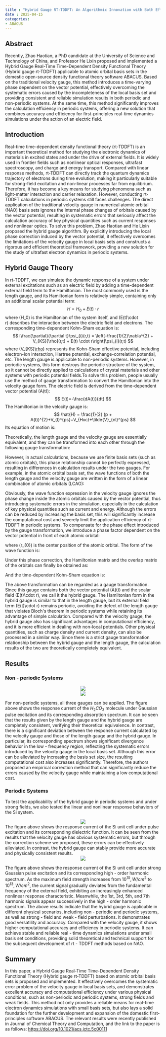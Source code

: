 ```yaml
---
title : "Hybrid Gauge RT-TDDFT: An Algorithmic Innovation with Both Efficiency and Accuracy"
date : 2025-04-15
categories: 
- ABACUS
---
```

## Abstract

Recently, Zhao Haotian, a PhD candidate at the University of Science and Technology of China, and Professor He Lixin proposed and implemented a Hybrid Gauge Real-Time Time-Dependent Density Functional Theory (Hybrid gauge rt-TDDFT) applicable to atomic orbital basis sets in the domestic open-source density functional theory software ABACUS. Based on the traditional velocity gauge, this method introduces a time-varying phase dependent on the vector potential, effectively overcoming the systematic errors caused by the incompleteness of the local basis set and providing consistent and reliable simulation results in both periodic and non-periodic systems. At the same time, this method significantly improves the calculation efficiency in periodic systems, offering a new solution that combines accuracy and efficiency for first-principles real-time dynamics simulations under the action of an electric field.
## Introduction

Real-time time-dependent density functional theory (rt-TDDFT) is an important theoretical method for studying the electronic dynamics of materials in excited states and under the drive of external fields. It is widely used in frontier fields such as nonlinear optical responses, ultrafast spectroscopy, and charge and energy transport. Compared with linear response methods, rt-TDDFT can directly track the quantum dynamics trajectory of electrons during time evolution, making it particularly suitable for strong-field excitation and non-linear processes far from equilibrium. Therefore, it has become a key means for studying phenomena such as light-matter interaction and carrier relaxation. However, conducting rt-TDDFT calculations in periodic systems still faces challenges. The direct application of the traditional velocity gauge in numerical atomic orbital (NAO) basis sets ignores the internal phase changes of orbitals caused by the vector potential, resulting in systematic errors that seriously affect the calculation accuracy of key physical quantities such as current responses and nonlinear optics. To solve this problem, Zhao Haotian and He Lixin proposed the hybrid gauge algorithm. By explicitly introducing the local phase correction induced by the vector potential, it effectively overcomes the limitations of the velocity gauge in local basis sets and constructs a rigorous and efficient theoretical framework, providing a new solution for the study of ultrafast electron dynamics in periodic systems.
## Hybrid Gauge Theory

In rt-TDDFT, we can simulate the dynamic response of a system under external excitations such as an electric field by adding a time-dependent external field term to the Hamiltonian. The most commonly used is the length gauge, and its Hamiltonian form is relatively simple, containing only an additional scalar potential term:
 $$H = H_0 + E(t) \cdot r$$
 where \(H_0\) is the Hamiltonian of the system itself, and \(E(t)\cdot r\) describes the interaction between the electric field and electrons. The corresponding time-dependent Kohn-Sham equation is:
$$
i\frac{\partial}{\partial t}\psi_{i}(r,t) = \left[-\frac{1}{2}\nabla^{2} + V_{KS}[\rho](r,t) + E(t) \cdot r\right]\psi_{i}(r,t)
$$
where \(V_{KS}[\rho](r,t)\) represents the Kohn-Sham effective potential, including electron-ion interaction, Hartree potential, exchange-correlation potential, etc. The length gauge is applicable to non-periodic systems. However, in periodic systems, this form destroys the periodic structure of the system, so it cannot be directly applied to calculations of crystal materials and other systems with periodic potential fields.To solve this problem, people usually use the method of gauge transformation to convert the Hamiltonian into the velocity gauge form. The electric field is derived from the time-dependent vector potential \(A(t)\):
$$
E(t)=-\frac{dA(t)}{dt}
$$
The Hamiltonian in the velocity gauge is:
$$
\hat{H} = \frac{1}{2} (p + A(t))^{2}+V_{l}^{ps}+V_{Hxc}+\tilde{V}_{nl}^{ps}
$$
Its equation of motion is:


Theoretically, the length gauge and the velocity gauge are essentially equivalent, and they can be transformed into each other through the following gauge transformation:


However, in actual calculations, because we use finite basis sets (such as atomic orbitals), this phase relationship cannot be perfectly expressed, resulting in differences in calculation results under the two gauges. For example, in the atomic orbital basis set, the wave functions of both the length gauge and the velocity gauge are written in the form of a linear combination of atomic orbitals (LCAO):


Obviously, the wave function expression in the velocity gauge ignores the phase change inside the atomic orbitals caused by the vector potential, thus introducing systematic errors in the simulation, especially in the calculation of key physical quantities such as current and energy. Although the errors can be reduced by increasing the basis set, this will significantly increase the computational cost and severely limit the application efficiency of rt-TDDFT in periodic systems.
To compensate for the phase effect introduced by the gauge transformation, we introduce a phase factor dependent on the vector potential in front of each atomic orbital:




where \(r_{0}\) is the center position of the atomic orbital. The form of the wave function is:


Under this phase correction, the Hamiltonian matrix and the overlap matrix of the orbitals can finally be obtained as:


And the time-dependent Kohn-Sham equation is:




The above transformation can be regarded as a gauge transformation. Since this gauge contains both the vector potential \(A(t)\) and the scalar field \(E(t)\cdot r\), we call it the hybrid gauge. The Hamiltonian form in the hybrid gauge is similar to that in the length gauge, but its external field term \(E(t)\cdot r\) remains periodic, avoiding the defect of the length gauge that violates Bloch's theorem in periodic systems while retaining its advantage of simple calculation. Compared with the velocity gauge, the hybrid gauge also has significant advantages in computational efficiency, and it is more efficient in dealing with non-local potentials. Other physical quantities, such as charge density and current density, can also be processed in a similar way. Since there is a strict gauge transformation relationship between the hybrid gauge and the length gauge, the calculation results of the two are theoretically completely equivalent.
## Results

### Non - periodic Systems
<div style="text-align: center;">
    <img src="https://mmbiz.qpic.cn/sz_mmbiz_png/YbUs2FHh01IfvLoHFYYq6d23eoE4H3XssYeYCHXwFWGc1ibbianJDboMHSwaXicjHKAjcYXuSKMIzFthkanmWky1Q/640?wx_fmt=png&from=appmsg">
</div>

<div style="text-align: center;">
    <img src="https://mmbiz.qpic.cn/sz_mmbiz_png/YbUs2FHh01IfvLoHFYYq6d23eoE4H3XsNmz20mSDYGMAu7icJwRm0ZA1FpQ3Cticg2sOCRicFuk9XjtOlVryibGS2A/640?wx_fmt=png&from=appmsg">
</div>

For non-periodic systems, all three gauges can be applied. The figure above shows the response current of the $H_{2}CO_{3}$  molecule under Gaussian pulse excitation and its corresponding absorption spectrum. It can be seen that the results given by the length gauge and the hybrid gauge are completely consistent, verifying their theoretical equivalence. In contrast, there is a significant deviation between the response current calculated by the velocity gauge and those of the length gauge and the hybrid gauge. In particular, its corresponding spectrum shows significant divergence behavior in the low - frequency region, reflecting the systematic errors introduced by the velocity gauge in the local basis set. Although this error can be alleviated by increasing the basis set size, the resulting computational cost also increases significantly. Therefore, the authors proposed an empirical correction method that can significantly reduce the errors caused by the velocity gauge while maintaining a low computational cost.
### Periodic Systems

To test the applicability of the hybrid gauge in periodic systems and under strong fields, we also tested the linear and nonlinear response behaviors of the Si system.
<center><img src="https://mmbiz.qpic.cn/sz_mmbiz_png/YbUs2FHh01IfvLoHFYYq6d23eoE4H3XsS0Ty4ZfyyaRFOQs157DFE8sHwnZMia8doiajOR8QWicDMVibh8QJjxgdibA/640?wx_fmt=png&from=appmsg"></center>
The figure above shows the response current of the Si unit cell under pulse excitation and its corresponding dielectric function. It can be seen from the results that the velocity gauge has obvious systematic errors, but through the correction scheme we proposed, these errors can be effectively alleviated. In contrast, the hybrid gauge can stably provide more accurate and physically consistent results.
<center>
<img src = "https://mmbiz.qpic.cn/sz_mmbiz_png/YbUs2FHh01IfvLoHFYYq6d23eoE4H3XsNibeqlgYNCdnG2o8SPFhboalEHsEfEdBasibNhPQtD8CvygYib2l6Y3Gw/640?wx_fmt=png&from=appmsg">
</center>


The figure above shows the response current of the Si unit cell under strong Gaussian pulse excitation and its corresponding high - order harmonic spectrum. As the maximum field strength increases from $10^{10},W/cm^{2}$ to $10^{13},W/cm^{2}$, the current signal gradually deviates from the fundamental frequency of the external field, exhibiting an increasingly enhanced nonlinear response characteristic. Meanwhile, the 1st, 3rd, 5th, and 7th harmonic signals appear successively in the high - order harmonic spectrum.
The above results indicate that the hybrid gauge is applicable in different physical scenarios, including non - periodic and periodic systems, as well as strong - field and weak - field perturbations. It demonstrates good versatility and accuracy. Compared with the velocity gauge, it shows higher computational accuracy and efficiency in periodic systems. It can achieve stable and reliable real - time dynamics simulations under small basis set conditions, providing solid theoretical and technical support for the subsequent development of rt - TDDFT methods based on NAO.
## Summary

In this paper, a Hybrid Gauge Real-Time Time-Dependent Density Functional Theory (Hybrid gauge rt-TDDFT) based on atomic orbital basis sets is proposed and implemented. It effectively overcomes the systematic error problem of the velocity gauge in local basis sets, and demonstrates excellent accuracy and computational efficiency under various physical conditions, such as non-periodic and periodic systems, strong fields and weak fields. This method not only provides a reliable means for real-time electron dynamics simulations with small basis sets, but also lays a solid foundation for the further development and expansion of the domestic first-principles software ABACUS.
The relevant results were recently published in Journal of Chemical Theory and Computation, and the link to the paper is as follows: https://doi.org/10.1021/acs.jctc.5c00111
